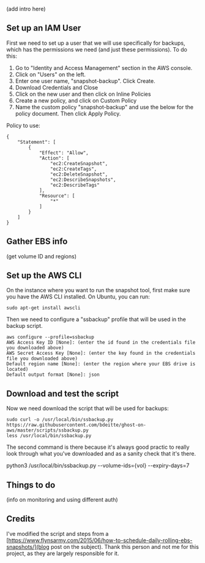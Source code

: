 (add intro here)

## Set up an IAM User

First we need to set up a user that we will use specifically for backups, which has the permissions we need (and just these permissions).  To do this:
1. Go to "Identity and Access Management" section in the AWS console.
2. Click on "Users" on the left.
3. Enter one user name, "snapshot-backup".  Click Create.
4. Download Credentials and Close
5. Click on the new user and then click on Inline Policies
6. Create a new policy, and click on Custom Policy
7. Name the custom policy "snapshot-backup" and use the below for the policy document.  Then click Apply Policy.

Policy to use:
```
{
    "Statement": [
        {
            "Effect": "Allow",
            "Action": [
                "ec2:CreateSnapshot",
                "ec2:CreateTags",
                "ec2:DeleteSnapshot",
                "ec2:DescribeSnapshots",
                "ec2:DescribeTags"
            ],
            "Resource": [
                "*"
            ]
        }
    ]
}
```

## Gather EBS info

(get volume ID and regions)

## Set up the AWS CLI

On the instance where you want to run the snapshot tool, first make sure you have the AWS CLI installed.  On Ubuntu, you can run:
```
sudo apt-get install awscli
 ```
 
Then we need to configure a "ssbackup" profile that will be used in the backup script.
```
aws configure --profile=ssbackup
AWS Access Key ID [None]: (enter the id found in the credentials file you downloaded above)
AWS Secret Access Key [None]: (enter the key found in the credentials file you downloaded above)
Default region name [None]: (enter the region where your EBS drive is located)
Default output format [None]: json
```

## Download and test the script

Now we need download the script that will be used for backups:
```
sudo curl -o /usr/local/bin/ssbackup.py https://raw.githubusercontent.com/bdeitte/ghost-on-aws/master/scripts/ssbackup.py
less /usr/local/bin/ssbackup.py
```
The second command is there because it's always good practic to really look through what you've downloaded and as a sanity check that it's there.

python3 /usr/local/bin/ssbackup.py --volume-ids={vol} --expiry-days=7

## Things to do

(info on monitoring and using different auth)

## Credits

I've modified the script and steps from a [https://www.flynsarmy.com/2015/06/how-to-schedule-daily-rolling-ebs-snapshots/](blog post on the subject).  Thank this person and not me for this project, as they are largely responsible for it.
